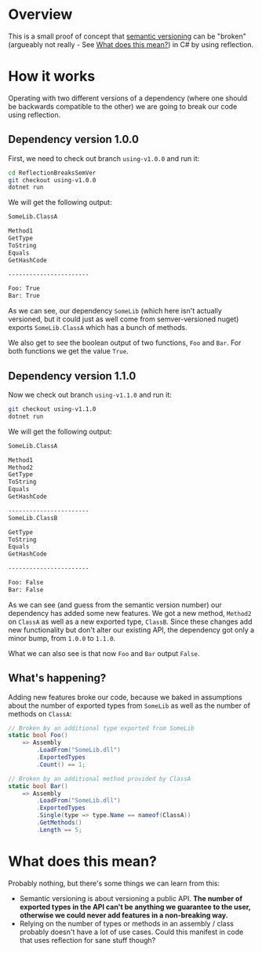 # Overview

This is a small proof of concept that [semantic versioning](https://semver.org/) can be "broken" (argueably not really - See [What does this mean?](what-does-this-mean?)) in C# by using reflection.

# How it works

Operating with two different versions of a dependency (where one should be backwards compatible to the other) we are going to break our code using reflection.

## Dependency version 1.0.0

First, we need to check out branch `using-v1.0.0` and run it:

```bash
cd ReflectionBreaksSemVer
git checkout using-v1.0.0
dotnet run
```

We will get the following output:

```bash
SomeLib.ClassA

Method1
GetType
ToString
Equals
GetHashCode

-----------------------

Foo: True
Bar: True
```

As we can see, our dependency `SomeLib` (which here isn't actually versioned, but it could just as well come from semver-versioned nuget) exports `SomeLib.ClassA` which has a bunch of methods.

We also get to see the boolean output of two functions, `Foo` and `Bar`. For both functions we get the value `True`.

## Dependency version 1.1.0

Now we check out branch `using-v1.1.0` and run it:

```bash
git checkout using-v1.1.0
dotnet run
```

We will get the following output:

```bash
SomeLib.ClassA

Method1
Method2
GetType
ToString
Equals
GetHashCode

-----------------------
SomeLib.ClassB

GetType
ToString
Equals
GetHashCode

-----------------------

Foo: False
Bar: False
```

As we can see (and guess from the semantic version number) our dependency has added some new features. We got a new method, `Method2` on `ClassA` as well as a new exported type, `ClassB`. Since these changes add new functionality but don't alter our existing API, the dependency got only a minor bump, from `1.0.0` to `1.1.0`.

What we can also see is that now `Foo` and `Bar` output `False`.

## What's happening?

Adding new features broke our code, because we baked in assumptions about the number of exported types from `SomeLib` as well as the number of methods on `ClassA`:

```csharp
// Broken by an additional type exported from SomeLib
static bool Foo()
    => Assembly
        .LoadFrom("SomeLib.dll")
        .ExportedTypes
        .Count() == 1;

// Broken by an additional method provided by ClassA
static bool Bar()
    => Assembly
        .LoadFrom("SomeLib.dll")
        .ExportedTypes
        .Single(type => type.Name == nameof(ClassA))
        .GetMethods()
        .Length == 5;
```

# What does this mean?

Probably nothing, but there's some things we can learn from this:

- Semantic versioning is about versioning a public API. __The number of exported types in the API can't be anything we guarantee to the user, otherwise we could never add features in a non-breaking way.__
- Relying on the number of types or methods in an assembly / class probably doesn't have a lot of use cases. Could this manifest in code that uses reflection for sane stuff though?